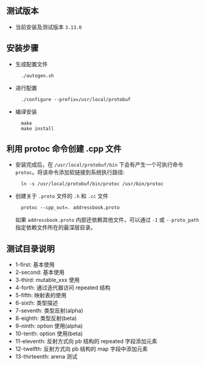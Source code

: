 
## 测试版本

- 当前安装及测试版本 `3.13.0`


## 安装步骤

- 生成配置文件
  ```shell
    ./autogen.sh
  ```
- 进行配置
  ```shell
    ./configure --prefix=/usr/local/protobuf
  ```
- 编译安装
  ```shell
    make
    make install
  ```


## 利用 protoc 命令创建 .cpp 文件

- 安装完成后，在 `/usr/local/protobuf/bin` 下会有产生一个可执行命令 `protoc`。将该命令添加软链接到系统执行路径:
  ```shell
    ln -s /usr/local/protobuf/bin/protoc /usr/bin/protoc
  ```
- 创建关于 `.proto` 文件的 `.h` 和 `.cc` 文件
  ```shell
    protoc --cpp_out=. addressbook.proto
  ```
  如果 `addressbook.proto` 内部还依赖其他文件，可以通过 `-I` 或 `--proto_path` 指定依赖文件所在的最深层目录。


## 测试目录说明

- 1-first: 基本使用
- 2-second: 基本使用
- 3-third: mutable_xxx 使用
- 4-forth: 通过迭代器访问 repeated 结构
- 5-fifth: 映射表的使用
- 6-sixth: 类型描述
- 7-seventh: 类型反射(alpha)
- 8-eighth: 类型反射(beta)
- 9-ninth: option 使用(alpha)
- 10-tenth: option 使用(beta)
- 11-eleventh: 反射方式向 pb 结构的 repeated 字段添加元素
- 12-twelfth: 反射方式向 pb 结构的 map 字段中添加元素
- 13-thirteenth: arena 测试

